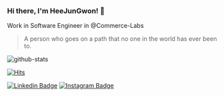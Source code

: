 ### Hi there, I'm HeeJunGwon! 👋


Work in Software Engineer in @Commerce-Labs

> A person who goes on a path that no one in the world has ever been to.

![github-stats](https://github-readme-stats.vercel.app/api?username=GwonHeeJun&count_private=true&theme=algolia)

[![Hits](https://hits.seeyoufarm.com/api/count/incr/badge.svg?url=https%3A%2F%2Fgithub.com%2FGwonHeeJun)](https://hits.seeyoufarm.com) 

[![Linkedin Badge](https://img.shields.io/badge/-LinkedIn-blue?style=flat-square&logo=Linkedin&logoColor=white&link=https://www.linkedin.com/in/seong-yun-byeon-8183a8113/)](https://www.linkedin.com/in/heejun-gwon-58014917b/) 
[![Instagram Badge](https://img.shields.io/badge/-Instagram-dd2a7b?style=flat-square&logo=instagram&logoColor=white&link=https://www.instagram.com/data.scientist/)](https://www.instagram.com/june.gwon/) 
